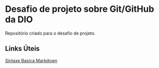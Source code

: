 # Desafio de projeto sobre Git/GitHub da DIO
Repositório criado para o desafio de projeto.


## Links Úteis 
[Sintaxe Basica Markdown](https://www.markdownguide.org/cheat-sheet/#basic-syntax)
